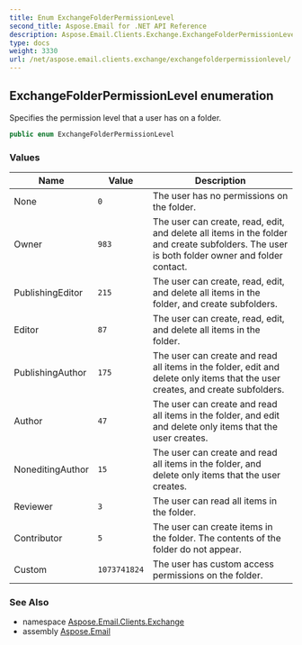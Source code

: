 ```yaml
---
title: Enum ExchangeFolderPermissionLevel
second_title: Aspose.Email for .NET API Reference
description: Aspose.Email.Clients.Exchange.ExchangeFolderPermissionLevel enum. Specifies the permission level that a user has on a folder
type: docs
weight: 3330
url: /net/aspose.email.clients.exchange/exchangefolderpermissionlevel/
---
```

## ExchangeFolderPermissionLevel enumeration

Specifies the permission level that a user has on a folder.

```csharp
public enum ExchangeFolderPermissionLevel
```

### Values

| Name | Value | Description |
| --- | --- | --- |
| None | `0` | The user has no permissions on the folder. |
| Owner | `983` | The user can create, read, edit, and delete all items in the folder and create subfolders. The user is both folder owner and folder contact. |
| PublishingEditor | `215` | The user can create, read, edit, and delete all items in the folder, and create subfolders. |
| Editor | `87` | The user can create, read, edit, and delete all items in the folder. |
| PublishingAuthor | `175` | The user can create and read all items in the folder, edit and delete only items that the user creates, and create subfolders. |
| Author | `47` | The user can create and read all items in the folder, and edit and delete only items that the user creates. |
| NoneditingAuthor | `15` | The user can create and read all items in the folder, and delete only items that the user creates. |
| Reviewer | `3` | The user can read all items in the folder. |
| Contributor | `5` | The user can create items in the folder. The contents of the folder do not appear. |
| Custom | `1073741824` | The user has custom access permissions on the folder. |

### See Also

* namespace [Aspose.Email.Clients.Exchange](../../aspose.email.clients.exchange/)
* assembly [Aspose.Email](../../)


